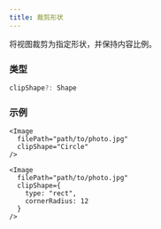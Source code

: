 ```yaml
---
title: 裁剪形状
---
```

将视图裁剪为指定形状，并保持内容比例。

### 类型

```ts
clipShape?: Shape
```

### 示例

```tsx
<Image 
  filePath="path/to/photo.jpg"
  clipShape="Circle"
/>

<Image 
  filePath="path/to/photo.jpg"
  clipShape={
    type: "rect",
    cornerRadius: 12
  }
/>
```
